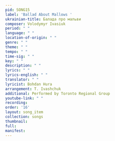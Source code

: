 ```yaml
---
pid: SONG15
label: 'Ballad About Mallows '
ukrainian-title: Балада про мальви
composer: Volodymyr Ivasiuk
period: " "
language: " "
location-of-origin: " "
genre: " "
theme: " "
tempo: " "
time-sig: " "
key: " "
description: " "
lyrics: " "
lyrics-english: " "
translator: " "
lyricist: Bohdan Hura
arrangement: T. Ivashchuk
additional: Performed by Toronto Regional Group
youtube-link: " "
recording:
order: '16'
layout: song_item
collection: songs
thumbnail:
full:
manifest:
---
```

